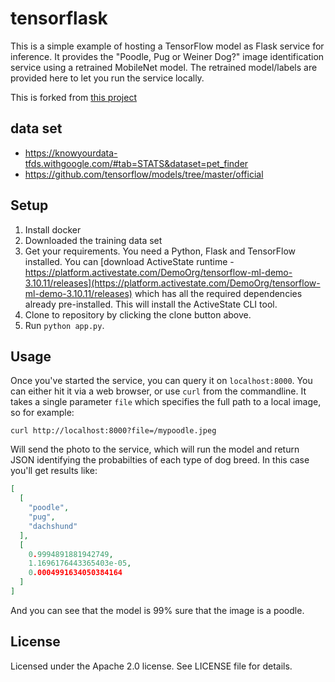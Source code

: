 # tensorflask

This is a simple example of hosting a TensorFlow model as Flask service for inference. It provides the "Poodle, Pug or Weiner Dog?" image identification service using a retrained MobileNet model. The retrained model/labels are provided here to let you run the service locally.

This is forked from [this project](https://github.com/ActiveState/tensorflask)

## data set

- https://knowyourdata-tfds.withgoogle.com/#tab=STATS&dataset=pet_finder
- https://github.com/tensorflow/models/tree/master/official

## Setup

1. Install docker
2. Downloaded the training data set
3. Get your requirements. You need a Python, Flask and TensorFlow installed. You can [download ActiveState runtime - https://platform.activestate.com/DemoOrg/tensorflow-ml-demo-3.10.11/releases](https://platform.activestate.com/DemoOrg/tensorflow-ml-demo-3.10.11/releases) which has all the required dependencies already pre-installed. This will install the ActiveState CLI tool.
4. Clone to repository by clicking the clone button above. 
5. Run `python app.py`.

## Usage
Once you've started the service, you can query it on `localhost:8000`. You can either hit it via a web browser, or use `curl` from the commandline. It takes a single parameter `file` which specifies the full path to a local image, so for example:

`curl http://localhost:8000?file=/mypoodle.jpeg`

Will send the photo to the service, which will run the model and return JSON identifying the probabilties of each type of dog breed. In this case you'll get results like:

```json
[
  [
    "poodle", 
    "pug", 
    "dachshund"
  ], 
  [
    0.9994891881942749, 
    1.1696176443365403e-05, 
    0.0004991634050384164
  ]
]
```

And you can see that the model is 99% sure that the image is a poodle.

## License

Licensed under the Apache 2.0 license. See LICENSE file for details.
